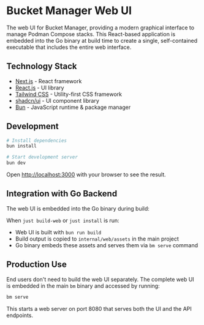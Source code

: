 # Bucket Manager Web UI

The web UI for Bucket Manager, providing a modern graphical interface to manage Podman Compose stacks. This React-based application is embedded into the Go binary at build time to create a single, self-contained executable that includes the entire web interface.

## Technology Stack

- [Next.js](https://nextjs.org) - React framework
- [React.js](https://reactjs.org) - UI library
- [Tailwind CSS](https://tailwindcss.com) - Utility-first CSS framework
- [shadcn/ui](https://ui.shadcn.com/) - UI component library
- [Bun](https://bun.sh) - JavaScript runtime & package manager

## Development

```bash
# Install dependencies
bun install

# Start development server
bun dev
```

Open [http://localhost:3000](http://localhost:3000) with your browser to see the result.

## Integration with Go Backend

The web UI is embedded into the Go binary during build:

When `just build-web` or `just install` is run:
   - Web UI is built with `bun run build`
   - Build output is copied to `internal/web/assets` in the main project
   - Go binary embeds these assets and serves them via `bm serve` command

## Production Use

End users don't need to build the web UI separately. The complete web UI is embedded in the main `bm` binary and accessed by running:

```bash
bm serve
```

This starts a web server on port 8080 that serves both the UI and the API endpoints.